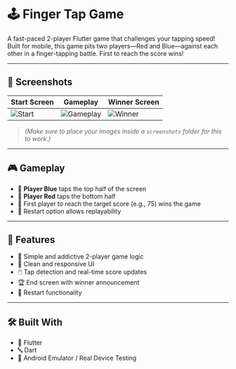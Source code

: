 # 🕹️ Finger Tap Game

A fast-paced 2-player Flutter game that challenges your tapping speed! Built for mobile, this game pits two players—Red and Blue—against each other in a finger-tapping battle. First to reach the score wins!

---

## 📸 Screenshots

| Start Screen | Gameplay | Winner Screen |
|-------------|----------|----------------|
| ![Start](screenshots/start.png) | ![Gameplay](screenshots/gameplay.png) | ![Winner](screenshots/winner.png) |

> *(Make sure to place your images inside a `screenshots` folder for this to work.)*

---

## 🎮 Gameplay

- 🔵 **Player Blue** taps the top half of the screen
- 🔴 **Player Red** taps the bottom half
- 🏁 First player to reach the target score (e.g., 75) wins the game
- 🔁 Restart option allows replayability

---

## 🚀 Features

- 🧠 Simple and addictive 2-player game logic  
- 📱 Clean and responsive UI  
- 🖱️ Tap detection and real-time score updates  
- 🏆 End screen with winner announcement  
- 🔁 Restart functionality

---

## 🛠️ Built With

- 💙 Flutter
- 🔤 Dart
- 🧪 Android Emulator / Real Device Testing


